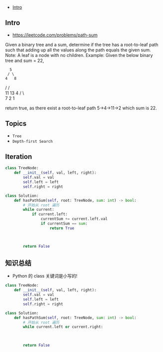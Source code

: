 - [Intro](#intro)

## Intro

- https://leetcode.com/problems/path-sum

Given a binary tree and a sum, determine if the tree has a root-to-leaf path such that adding up all the values along the path equals the given sum.
Note: A leaf is a node with no children.
Example:
Given the below binary tree and sum = 22,

      5
     / \
    4   8
   /   / \
  11  13  4
 /  \      \
7    2      1

return true, as there exist a root-to-leaf path 5->4->11->2 which sum is 22.




## Topics

- `Tree`
- `Depth-first Search`


## Iteration

```py
class TreeNode:
    def __init__(self, val, left, right):
        self.val = val
        self.left = left
        self.right = right

class Solution:
    def hasPathSum(self, root: TreeNode, sum: int) -> bool:
        # 开始从 root 遍历
        while current:
            if current.left:
                currentSum += current.left.val
                if currentSum == sum:
                    return True

        

        return False
```






## 知识总结

- Python 的 class 关键词是小写的!



```py
class TreeNode:
    def __init__(self, val, left, right):
        self.val = val
        self.left = left
        self.right = right

class Solution:
    def hasPathSum(self, root: TreeNode, sum: int) -> bool:
        # 开始从 root 遍历
        while current.left or current.right:
            
        

        return False
```